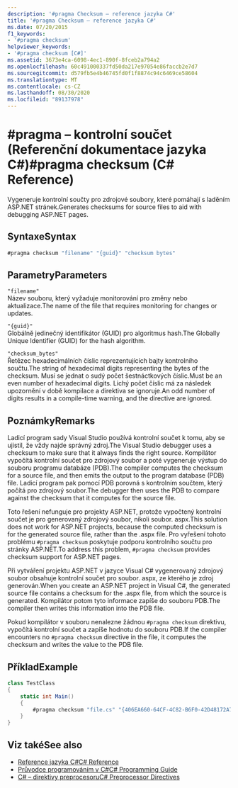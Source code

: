```yaml
---
description: '#pragma Checksum – reference jazyka C#'
title: '#pragma Checksum – reference jazyka C#'
ms.date: 07/20/2015
f1_keywords:
- '#pragma checksum'
helpviewer_keywords:
- '#pragma checksum [C#]'
ms.assetid: 3673e4ca-6098-4ec1-890f-8fceb2a794a2
ms.openlocfilehash: 60c491000337fd50da217e97054e86faccb2e7d7
ms.sourcegitcommit: d579fb5e4b46745fd0f1f8874c94c6469ce58604
ms.translationtype: MT
ms.contentlocale: cs-CZ
ms.lasthandoff: 08/30/2020
ms.locfileid: "89137978"
---
```

# <a name="pragma-checksum-c-reference"></a><span data-ttu-id="75b3b-103">#pragma – kontrolní součet (Referenční dokumentace jazyka C#)</span><span class="sxs-lookup"><span data-stu-id="75b3b-103">#pragma checksum (C# Reference)</span></span>
<span data-ttu-id="75b3b-104">Vygeneruje kontrolní součty pro zdrojové soubory, které pomáhají s laděním ASP.NET stránek.</span><span class="sxs-lookup"><span data-stu-id="75b3b-104">Generates checksums for source files to aid with debugging ASP.NET pages.</span></span>  
  
## <a name="syntax"></a><span data-ttu-id="75b3b-105">Syntaxe</span><span class="sxs-lookup"><span data-stu-id="75b3b-105">Syntax</span></span>  
  
```csharp
#pragma checksum "filename" "{guid}" "checksum bytes"  
```  
  
## <a name="parameters"></a><span data-ttu-id="75b3b-106">Parametry</span><span class="sxs-lookup"><span data-stu-id="75b3b-106">Parameters</span></span>  
 `"filename"`  
 <span data-ttu-id="75b3b-107">Název souboru, který vyžaduje monitorování pro změny nebo aktualizace.</span><span class="sxs-lookup"><span data-stu-id="75b3b-107">The name of the file that requires monitoring for changes or updates.</span></span>  
  
 `"{guid}"`  
 <span data-ttu-id="75b3b-108">Globálně jedinečný identifikátor (GUID) pro algoritmus hash.</span><span class="sxs-lookup"><span data-stu-id="75b3b-108">The Globally Unique Identifier (GUID) for the hash algorithm.</span></span>  
  
 `"checksum_bytes"`  
 <span data-ttu-id="75b3b-109">Řetězec hexadecimálních číslic reprezentujících bajty kontrolního součtu.</span><span class="sxs-lookup"><span data-stu-id="75b3b-109">The string of hexadecimal digits representing the bytes of the checksum.</span></span> <span data-ttu-id="75b3b-110">Musí se jednat o sudý počet šestnáctkových číslic.</span><span class="sxs-lookup"><span data-stu-id="75b3b-110">Must be an even number of hexadecimal digits.</span></span> <span data-ttu-id="75b3b-111">Lichý počet číslic má za následek upozornění v době kompilace a direktiva se ignoruje.</span><span class="sxs-lookup"><span data-stu-id="75b3b-111">An odd number of digits results in a compile-time warning, and the directive are ignored.</span></span>  
  
## <a name="remarks"></a><span data-ttu-id="75b3b-112">Poznámky</span><span class="sxs-lookup"><span data-stu-id="75b3b-112">Remarks</span></span>  
 <span data-ttu-id="75b3b-113">Ladicí program sady Visual Studio používá kontrolní součet k tomu, aby se ujistil, že vždy najde správný zdroj.</span><span class="sxs-lookup"><span data-stu-id="75b3b-113">The Visual Studio debugger uses a checksum to make sure  that it always finds the right source.</span></span> <span data-ttu-id="75b3b-114">Kompilátor vypočítá kontrolní součet pro zdrojový soubor a poté vygeneruje výstup do souboru programu databáze (PDB).</span><span class="sxs-lookup"><span data-stu-id="75b3b-114">The compiler computes the checksum for a source file, and then emits the output to the program database (PDB) file.</span></span> <span data-ttu-id="75b3b-115">Ladicí program pak pomocí PDB porovná s kontrolním součtem, který počítá pro zdrojový soubor.</span><span class="sxs-lookup"><span data-stu-id="75b3b-115">The debugger then uses the PDB to compare against the checksum that it computes for the source file.</span></span>  
  
 <span data-ttu-id="75b3b-116">Toto řešení nefunguje pro projekty ASP.NET, protože vypočtený kontrolní součet je pro generovaný zdrojový soubor, nikoli soubor. aspx.</span><span class="sxs-lookup"><span data-stu-id="75b3b-116">This solution does not work for ASP.NET projects, because the computed checksum is for the generated source file, rather than the .aspx file.</span></span> <span data-ttu-id="75b3b-117">Pro vyřešení tohoto problému `#pragma checksum` poskytuje podporu kontrolního součtu pro stránky ASP.NET.</span><span class="sxs-lookup"><span data-stu-id="75b3b-117">To address this problem, `#pragma checksum` provides checksum support for ASP.NET pages.</span></span>  
  
 <span data-ttu-id="75b3b-118">Při vytváření projektu ASP.NET v jazyce Visual C# vygenerovaný zdrojový soubor obsahuje kontrolní součet pro soubor. aspx, ze kterého je zdroj generován.</span><span class="sxs-lookup"><span data-stu-id="75b3b-118">When you create an ASP.NET project in Visual C#, the generated source file contains a checksum for the .aspx file, from which the source is generated.</span></span> <span data-ttu-id="75b3b-119">Kompilátor potom tyto informace zapíše do souboru PDB.</span><span class="sxs-lookup"><span data-stu-id="75b3b-119">The compiler then writes this information into the PDB file.</span></span>  
  
 <span data-ttu-id="75b3b-120">Pokud kompilátor v souboru nenalezne žádnou `#pragma checksum` direktivu, vypočítá kontrolní součet a zapíše hodnotu do souboru PDB.</span><span class="sxs-lookup"><span data-stu-id="75b3b-120">If the compiler encounters no `#pragma checksum` directive in the file, it computes the checksum and writes the value to the PDB file.</span></span>  
  
## <a name="example"></a><span data-ttu-id="75b3b-121">Příklad</span><span class="sxs-lookup"><span data-stu-id="75b3b-121">Example</span></span>  
  
```csharp
class TestClass  
{  
    static int Main()  
    {  
        #pragma checksum "file.cs" "{406EA660-64CF-4C82-B6F0-42D48172A799}" "ab007f1d23d9" // New checksum  
    }  
}  
```  
  
## <a name="see-also"></a><span data-ttu-id="75b3b-122">Viz také</span><span class="sxs-lookup"><span data-stu-id="75b3b-122">See also</span></span>

- [<span data-ttu-id="75b3b-123">Reference jazyka C#</span><span class="sxs-lookup"><span data-stu-id="75b3b-123">C# Reference</span></span>](../index.md)
- [<span data-ttu-id="75b3b-124">Průvodce programováním v C#</span><span class="sxs-lookup"><span data-stu-id="75b3b-124">C# Programming Guide</span></span>](../../programming-guide/index.md)
- [<span data-ttu-id="75b3b-125">C# – direktivy preprocesoru</span><span class="sxs-lookup"><span data-stu-id="75b3b-125">C# Preprocessor Directives</span></span>](./index.md)
